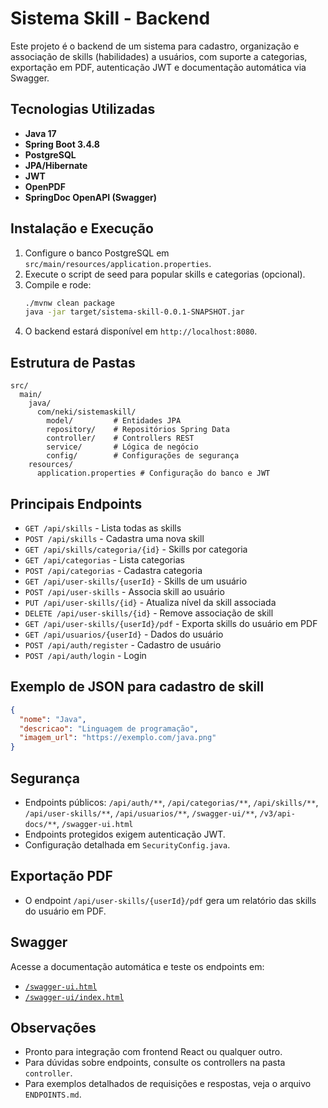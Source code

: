 # Sistema Skill - Backend

Este projeto é o backend de um sistema para cadastro, organização e associação de skills (habilidades) a usuários, com suporte a categorias, exportação em PDF, autenticação JWT e documentação automática via Swagger.

## Tecnologias Utilizadas
- **Java 17**
- **Spring Boot 3.4.8**
- **PostgreSQL**
- **JPA/Hibernate**
- **JWT**
- **OpenPDF**
- **SpringDoc OpenAPI (Swagger)**

## Instalação e Execução
1. Configure o banco PostgreSQL em `src/main/resources/application.properties`.
2. Execute o script de seed para popular skills e categorias (opcional).
3. Compile e rode:
   ```bash
   ./mvnw clean package
   java -jar target/sistema-skill-0.0.1-SNAPSHOT.jar
   ```
4. O backend estará disponível em `http://localhost:8080`.

## Estrutura de Pastas
```
src/
  main/
    java/
      com/neki/sistemaskill/
        model/         # Entidades JPA
        repository/    # Repositórios Spring Data
        controller/    # Controllers REST
        service/       # Lógica de negócio
        config/        # Configurações de segurança
    resources/
      application.properties # Configuração do banco e JWT
```

## Principais Endpoints
- `GET /api/skills` - Lista todas as skills
- `POST /api/skills` - Cadastra uma nova skill
- `GET /api/skills/categoria/{id}` - Skills por categoria
- `GET /api/categorias` - Lista categorias
- `POST /api/categorias` - Cadastra categoria
- `GET /api/user-skills/{userId}` - Skills de um usuário
- `POST /api/user-skills` - Associa skill ao usuário
- `PUT /api/user-skills/{id}` - Atualiza nível da skill associada
- `DELETE /api/user-skills/{id}` - Remove associação de skill
- `GET /api/user-skills/{userId}/pdf` - Exporta skills do usuário em PDF
- `GET /api/usuarios/{userId}` - Dados do usuário
- `POST /api/auth/register` - Cadastro de usuário
- `POST /api/auth/login` - Login

## Exemplo de JSON para cadastro de skill
```json
{
  "nome": "Java",
  "descricao": "Linguagem de programação",
  "imagem_url": "https://exemplo.com/java.png"
}
```

## Segurança
- Endpoints públicos: `/api/auth/**`, `/api/categorias/**`, `/api/skills/**`, `/api/user-skills/**`, `/api/usuarios/**`, `/swagger-ui/**`, `/v3/api-docs/**`, `/swagger-ui.html`
- Endpoints protegidos exigem autenticação JWT.
- Configuração detalhada em `SecurityConfig.java`.

## Exportação PDF
- O endpoint `/api/user-skills/{userId}/pdf` gera um relatório das skills do usuário em PDF.

## Swagger
Acesse a documentação automática e teste os endpoints em:
- [`/swagger-ui.html`](http://localhost:8080/swagger-ui.html)
- [`/swagger-ui/index.html`](http://localhost:8080/swagger-ui/index.html)

## Observações
- Pronto para integração com frontend React ou qualquer outro.
- Para dúvidas sobre endpoints, consulte os controllers na pasta `controller`.
- Para exemplos detalhados de requisições e respostas, veja o arquivo `ENDPOINTS.md`.
